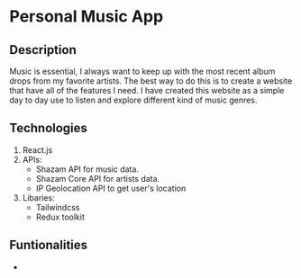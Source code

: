 # Personal Music App

## Description

Music is essential, I always want to keep up with the most recent album drops from my favorite artists. The best way to do this is to 
create a website that have all of the features I need. I have created this website as a simple day to day use to listen and explore different kind of music genres. 

## Technologies

1. React.js
2. APIs:
   - Shazam API for music data.
   - Shazam Core API for artists data.
   - IP Geolocation API to get user's location
3. Libaries:
   - Tailwindcss
   - Redux toolkit 
## Funtionalities
   - 